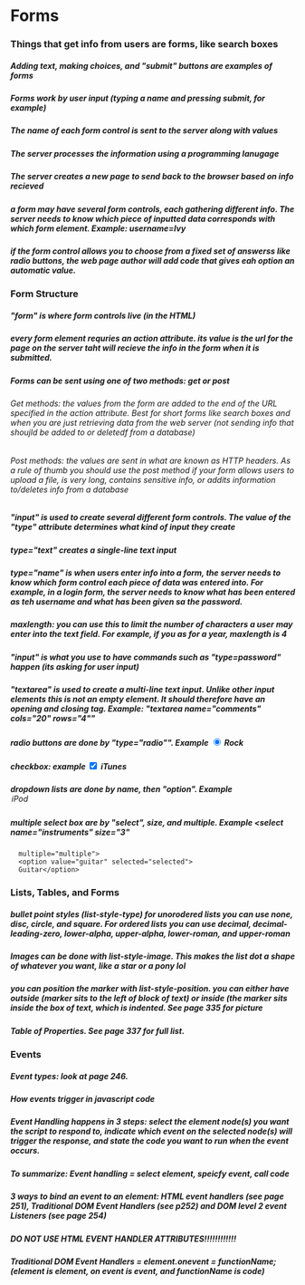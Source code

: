 # Forms

### Things that get info from users are forms, like search boxes

##### Adding text, making choices, and "submit" buttons are examples of forms

##### Forms work by user input (typing a name and pressing submit, for example)

##### The name of each form control is sent to the server along with values

##### The server processes the information using a programming lanugage

##### The server creates a new page to send back to the browser based on info recieved

##### a form may have several form controls, each gathering different info. The server needs to know which piece of inputted data corresponds with which form element. Example: username=Ivy

##### if the form control allows you to choose from a fixed set of answerss like radio buttons, the web page author will add code that gives eah option an automatic value.

### Form Structure

##### "form" is where form controls live (in the HTML)

##### every form element requries an action attribute. its value is the url for the page on the server taht will recieve the info in the form when it is submitted.

##### Forms can be sent using one of two methods: get or post
###### Get methods: the values from the form are added to the end of the URL specified in the action attribute. Best for short forms like search boxes and when you are just retrieving data from the web server (not sending info that shoujld be added to or deletedf from a database)
###### Post methods: the values are sent in what are known as HTTP headers. As a rule of thumb you should use the post method if your form allows users to upload a file, is very long, contains sensitive info, or addits information to/deletes info from a database

##### "input" is used to create several different form controls. The value of the "type" attribute determines what kind of input they create

##### type="text" creates a single-line text input

##### type="name" is when users enter info into a form, the server needs to know which form control each piece of data was entered into. For example, in a login form, the server needs to know what has been entered as teh username and what has been given sa the password.

##### maxlength: you can use this to limit the number of characters a user may enter into the text field. For example, if you as for a year, maxlength is 4

##### "input" is what you use to have commands such as "type=password" happen (its asking for user input)

##### "textarea" is used to create a multi-line text input. Unlike other input elements this is not an empty element. It should therefore have an opening and closing tag. Example: "textarea name="comments" cols="20" rows="4""

##### radio buttons are done by "type="radio"". Example <input type="radio" name="genre" value="rock" checked="checked" /> Rock

##### checkbox: example <input type="checkbox" name="service" value="itunes" checked="checked" /> iTunes

##### dropdown lists are done by name, then "option". Example <option value="ipod">iPod</oprion>

##### multiple select box are by "select", size, and multiple. Example <select name="instruments" size="3"
      multiple="multiple">
      <option value="guitar" selected="selected">
      Guitar</option>

### Lists, Tables, and Forms

##### bullet point styles (list-style-type) for unorodered lists you can use none, disc, circle, and square. For ordered lists you can use decimal, decimal-leading-zero, lower-alpha, upper-alpha, lower-roman, and upper-roman

##### Images can be done with list-style-image. This makes the list dot a shape of whatever you want, like a star or a pony lol

##### you can position the marker with list-style-position. you can either have outside (marker sits to the left of block of text) or inside (the marker sits inside the box of text, which is indented. See page 335 for picture

##### Table of Properties. See page 337 for full list. 

### Events

##### Event types: look at page 246.

##### How events trigger in javascript code

##### Event Handling happens in 3 steps: select the element node(s) you want the script to respond to, indicate which event on the selected node(s) will trigger the response, and state the code you want to run when the event occurs.

##### To summarize: Event handling = select element, speicfy event, call code

##### 3 ways to bind an event to an element: HTML event handlers (see page 251), Traditional DOM Event Handlers (see p252) and DOM level 2 event Listeners (see page 254)

##### DO NOT USE HTML EVENT HANDLER ATTRIBUTES!!!!!!!!!!!!

##### Traditional DOM Event Handlers = element.onevent = functionName; (element is element, on event is event, and functionName is code)

